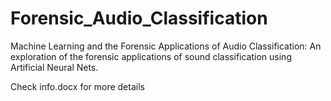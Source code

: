 # Forensic_Audio_Classification
Machine Learning and the Forensic Applications of Audio Classification:
An exploration of the forensic applications of sound classification using Artificial Neural Nets.

Check info.docx for more details
